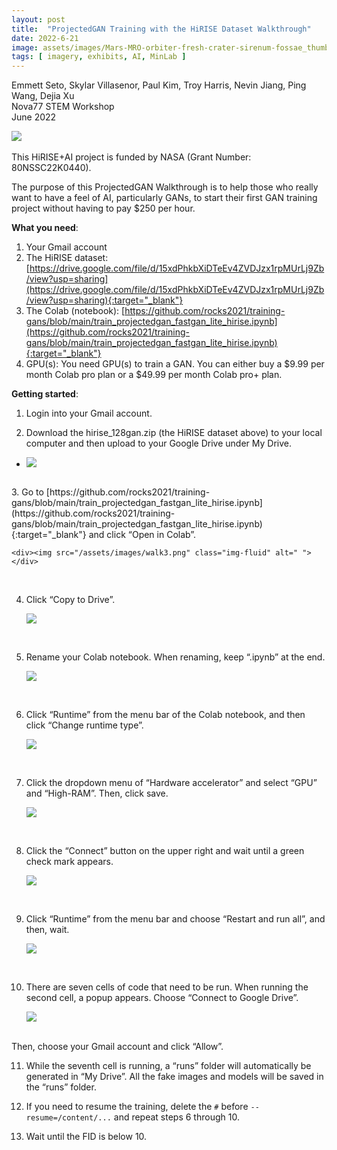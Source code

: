 ```yaml
---
layout: post
title:  "ProjectedGAN Training with the HiRISE Dataset Walkthrough"
date: 2022-6-21
image: assets/images/Mars-MRO-orbiter-fresh-crater-sirenum-fossae_thumb.jpg
tags: [ imagery, exhibits, AI, MinLab ]
---
```


Emmett Seto, Skylar Villasenor, Paul Kim, Troy Harris, Nevin Jiang, Ping Wang, Dejia Xu  
Nova77 STEM Workshop  
June 2022  

<div><img src="/assets/images/Mars-MRO-orbiter-fresh-crater-sirenum-fossae.jpg" class="img-fluid" alt=" "></div>
<br>    
This HiRISE+AI project is funded by NASA (Grant Number: 80NSSC22K0440).  
  
The purpose of this ProjectedGAN Walkthrough is to help those who really want to have a feel of AI, particularly GANs, to start their first GAN training project without having to pay $250 per hour.

**What you need**:
1.	Your Gmail account  
2.	The HiRISE dataset: [https://drive.google.com/file/d/15xdPhkbXiDTeEv4ZVDJzx1rpMUrLj9Zb/view?usp=sharing](https://drive.google.com/file/d/15xdPhkbXiDTeEv4ZVDJzx1rpMUrLj9Zb/view?usp=sharing){:target="_blank"}   
3.	The Colab (notebook): [https://github.com/rocks2021/training-gans/blob/main/train_projectedgan_fastgan_lite_hirise.ipynb](https://github.com/rocks2021/training-gans/blob/main/train_projectedgan_fastgan_lite_hirise.ipynb){:target="_blank"} 
4.	GPU(s): You need GPU(s) to train a GAN. You can either buy a $9.99 per month Colab pro plan or a $49.99 per month Colab pro+ plan.<br>  

**Getting started**:
1.	Login into your Gmail account.  

2.	Download the hirise_128gan.zip (the HiRISE dataset above) to your local computer and then upload to your Google Drive under My Drive.
- <div><img src="/assets/images/walk2.png" class="img-fluid" alt=" "></div>
<br> 
3.	Go to [https://github.com/rocks2021/training-gans/blob/main/train_projectedgan_fastgan_lite_hirise.ipynb](https://github.com/rocks2021/training-gans/blob/main/train_projectedgan_fastgan_lite_hirise.ipynb){:target="_blank"}
and click “Open in Colab”.  

    <div><img src="/assets/images/walk3.png" class="img-fluid" alt=" "></div>
<br> 

4.	Click “Copy to Drive”.  

    <div><img src="/assets/images/walk4.png" class="img-fluid" alt=" "></div>
<br> 

5.	Rename your Colab notebook. When renaming, keep “.ipynb” at the end.  

    <div><img src="/assets/images/walk5.png" class="img-fluid" alt=" "></div>
<br>

6.	Click “Runtime” from the menu bar of the Colab notebook, and then click “Change runtime type”.  

    <div><img src="/assets/images/walk6.png" class="img-fluid" alt=" "></div>
<br>

7.	Click the dropdown menu of “Hardware accelerator” and select “GPU” and “High-RAM”. Then, click save.  

    <div><img src="/assets/images/walk7.png" class="img-fluid" alt=" "></div>
<br> 

8.	Click the “Connect” button on the upper right and wait until a green check mark appears.  

    <div><img src="/assets/images/walk8.png" class="img-fluid" alt=" "></div>
<br>

9.	Click “Runtime” from the menu bar and choose “Restart and run all”, and then, wait.  

    <div><img src="/assets/images/walk9.png" class="img-fluid" alt=" "></div>
<br>

10.	There are seven cells of code that need to be run. When running the second cell, a popup appears. Choose “Connect to Google Drive”.  

    <div><img src="/assets/images/walk4.png" class="img-fluid" alt=" "></div>
<br>
Then, choose your Gmail account and click “Allow”.

11.	While the seventh cell is running, a “runs” folder will automatically be generated in “My Drive”. All the fake images and models will be saved in the “runs” folder.

12.	If you need to resume the training, delete the `#` before `--resume=/content/...`  and repeat steps 6 through 10.  

13.	Wait until the FID is below 10. 


